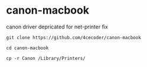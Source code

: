 # canon-macbook
canon driver depricated for net-printer fix

`git clone https://github.com/4cecoder/canon-macbook`

`cd canon-macbook`

`cp -r Canon /Library/Printers/`
